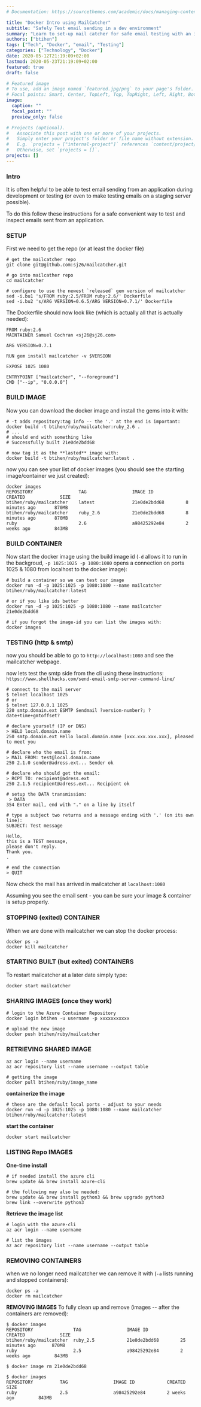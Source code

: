 ```yaml
---
# Documentation: https://sourcethemes.com/academic/docs/managing-content/

title: "Docker Intro using MailCatcher"
subtitle: "Safely Test email sending in a dev environment"
summary: "Learn to set-up mail catcher for safe email testing with an introduction to Docker"
authors: ["btihen"]
tags: ["Tech", "Docker", "email", "Testing"]
categories: ["Technology", "Docker"]
date: 2020-05-12T21:19:09+02:00
lastmod: 2020-05-23T21:19:09+02:00
featured: true
draft: false

# Featured image
# To use, add an image named `featured.jpg/png` to your page's folder.
# Focal points: Smart, Center, TopLeft, Top, TopRight, Left, Right, BottomLeft, Bottom, BottomRight.
image:
  caption: ""
  focal_point: ""
  preview_only: false

# Projects (optional).
#   Associate this post with one or more of your projects.
#   Simply enter your project's folder or file name without extension.
#   E.g. `projects = ["internal-project"]` references `content/project/deep-learning/index.md`.
#   Otherwise, set `projects = []`.
projects: []
---
```

### **Intro**

It is often helpful to be able to test email sending from an application during development or testing (or even to make testing emails on a staging server possible).

To do this follow these instructions for a safe convenient way to test and inspect emails sent from an application.

### **SETUP**

First we need to get the repo (or at least the docker file)
```
# get the mailcatcher repo
git clone git@github.com:sj26/mailcatcher.git

# go into mailcather repo
cd mailcatcher

# configure to use the newest `released` gem version of mailcatcher
sed -i.bu1 's/FROM ruby:2.5/FROM ruby:2.6/' Dockerfile
sed -i.bu2 's/ARG VERSION=0.6.5/ARG VERSION=0.7.1/' Dockerfile
```

The Dockerfile should now look like (which is actually all that is actually needed):
```
FROM ruby:2.6
MAINTAINER Samuel Cochran <sj26@sj26.com>

ARG VERSION=0.7.1

RUN gem install mailcatcher -v $VERSION

EXPOSE 1025 1080

ENTRYPOINT ["mailcatcher", "--foreground"]
CMD ["--ip", "0.0.0.0"]
```

### **BUILD IMAGE**

Now you can download the docker image and install the gems into it with:
```
# -t adds repository:tag info -- the '.' at the end is important:
docker build -t btihen/ruby/mailcatcher:ruby_2.6 .
# ...
# should end with something like
# Successfully built 21e0de2bdd68

# now tag it as the **lasted** image with:
docker build -t btihen/ruby/mailcatcher:latest .
```

now you can see your list of docker images (you should see the starting image/container we just created):
```
docker images
REPOSITORY                 TAG                 IMAGE ID            CREATED             SIZE
btihen/ruby/mailcatcher    latest              21e0de2bdd68        8 minutes ago       870MB
btihen/ruby/mailcatcher    ruby_2.6            21e0de2bdd68        8 minutes ago       870MB
ruby                       2.6                 a98425292e84        2 weeks ago         843MB
```

### **BUILD CONTAINER**

Now start the docker image using the build image id (`-d` allows it to run in the backgroud, `-p 1025:1025 -p 1080:1080` opens a connection on ports 1025 & 1080 from localhost to the docker image):

```
# build a container so we can test our image
docker run -d -p 1025:1025 -p 1080:1080 --name mailcatcher btihen/ruby/mailcatcher:latest

# or if you like ids better
docker run -d -p 1025:1025 -p 1080:1080 --name mailcatcher 21e0de2bdd68

# if you forgot the image-id you can list the images with:
docker images
```

### **TESTING (http & smtp)**

now you should be able to go to `http://localhost:1080` and see the mailcatcher webpage.

now lets test the smtp side from the cli using these instructions: `https://www.shellhacks.com/send-email-smtp-server-command-line/`
```
# connect to the mail server
$ telnet localhost 1025
# or
$ telnet 127.0.0.1 1025
220 smtp.domain.ext ESMTP Sendmail ?version-number?; ?date+time+gmtoffset?

# declare yourself (IP or DNS)
> HELO local.domain.name
250 smtp.domain.ext Hello local.domain.name [xxx.xxx.xxx.xxx], pleased to meet you

# declare who the email is from:
> MAIL FROM: test@local.domain.name
250 2.1.0 sender@adress.ext... Sender ok

# declare who should get the email:
> RCPT TO: recipient@adress.ext
250 2.1.5 recipient@adress.ext... Recipient ok

# setup the DATA transmission:
 > DATA
354 Enter mail, end with "." on a line by itself

# type a subject two returns and a message ending with '.' (on its own line):
SUBJECT: Test message

Hello,
this is a TEST message,
please don't reply.
Thank you.
.

# end the connection
> QUIT
```
Now check the mail has arrived in mailcatcher at `localhost:1080`

Assuming you see the email sent - you can be sure your image & container is setup properly.


### **STOPPING (exited) CONTAINER**

When we are done with mailcatcher we can stop the docker process:
```
docker ps -a
docker kill mailcatcher
```

### **STARTING BUILT (but exited) CONTAINERS**
To restart mailcatcher at a later date simply type:

`docker start mailcatcher`


### **SHARING IMAGES (once they work)**

```
# login to the Azure Container Repository
docker login btihen -u username -p xxxxxxxxxxx

# upload the new image
docker push btihen/ruby/mailcatcher
```

### **RETRIEVING SHARED IMAGE**

```
az acr login --name username
az acr repository list --name username --output table

# getting the image
docker pull btihen/ruby/image_name
```

**containerize the image**
```
# these are the default local ports - adjust to your needs
docker run -d -p 1025:1025 -p 1080:1080 --name mailcatcher btihen/ruby/mailcatcher:latest
```

**start the container**
```
docker start mailcatcher
```


### **LISTING Repo IMAGES**

**One-time install**
```
# if needed install the azure cli
brew update && brew install azure-cli

# the following may also be needed:
brew update && brew install python3 && brew upgrade python3
brew link --overwrite python3
```

**Retrieve the image list**
```
# login with the azure-cli
az acr login --name username

# list the images
az acr repository list --name username --output table
```

### **REMOVING CONTAINERS**
when we no longer need mailcatcher we can remove it with (`-a` lists running and stopped containers):
```
docker ps -a
docker rm mailcatcher
```

**REMOVING IMAGES**
To fully clean up and remove (images -- after the containers are removed):
```
$ docker images
REPOSITORY               TAG                 IMAGE ID            CREATED             SIZE
btihen/ruby/mailcatcher  ruby_2.5            21e0de2bdd68        25 minutes ago      870MB
ruby                     2.5                 a98425292e84        2 weeks ago         843MB

$ docker image rm 21e0de2bdd68

$ docker images
REPOSITORY          TAG                 IMAGE ID            CREATED             SIZE
ruby                2.5                 a98425292e84        2 weeks ago         843MB
```
